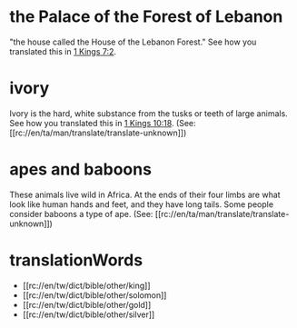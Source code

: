 # the Palace of the Forest of Lebanon

"the house called the House of the Lebanon Forest." See how you translated this in [1 Kings 7:2](../07/01.md).

# ivory

Ivory is the hard, white substance from the tusks or teeth of large animals. See how you translated this in [1 Kings 10:18](./18.md). (See: [[rc://en/ta/man/translate/translate-unknown]])

# apes and baboons

These animals live wild in Africa. At the ends of their four limbs are what look like human hands and feet, and they have long tails. Some people consider baboons a type of ape. (See: [[rc://en/ta/man/translate/translate-unknown]])

# translationWords

* [[rc://en/tw/dict/bible/other/king]]
* [[rc://en/tw/dict/bible/other/solomon]]
* [[rc://en/tw/dict/bible/other/gold]]
* [[rc://en/tw/dict/bible/other/silver]]